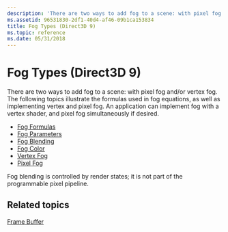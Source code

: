 ```yaml
---
description: 'There are two ways to add fog to a scene: with pixel fog and/or vertex fog.'
ms.assetid: 96531830-2df1-40d4-af46-09b1ca153834
title: Fog Types (Direct3D 9)
ms.topic: reference
ms.date: 05/31/2018
---
```


# Fog Types (Direct3D 9)

There are two ways to add fog to a scene: with pixel fog and/or vertex fog. The following topics illustrate the formulas used in fog equations, as well as implementing vertex and pixel fog. An application can implement fog with a vertex shader, and pixel fog simultaneously if desired.

-   [Fog Formulas](fog-formulas.md)
-   [Fog Parameters](fog-parameters.md)
-   [Fog Blending](fog-blending.md)
-   [Fog Color](fog-color.md)
-   [Vertex Fog](vertex-fog.md)
-   [Pixel Fog](pixel-fog.md)

Fog blending is controlled by render states; it is not part of the programmable pixel pipeline.

## Related topics

<dl> <dt>

[Frame Buffer](frame-buffer.md)
</dt> </dl>

 

 



